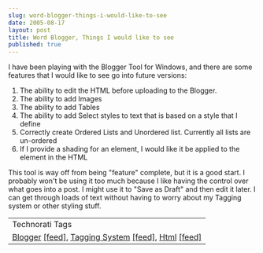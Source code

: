 ```yaml
---
slug: word-blogger-things-i-would-like-to-see
date: 2005-08-17
layout: post
title: Word Blogger, Things I would like to see
published: true
---
```

<p>I have been playing with the Blogger Tool for Windows, and there are some features that I would like to see go into future versions: </p><ol>
<li>The ability to edit the HTML before uploading to the Blogger.</li>
<li>The ability to add Images</li>
<li>The ability to add Tables</li>
<li>The ability to add Select styles to text that is based on a style that I define</li>
<li>Correctly create Ordered Lists and Unordered list.  Currently all lists are un-ordered</li>
<li>If I provide a shading for an element, I would like it be applied to the element in the HTML</li>
</ol><p>This tool is way off from being "feature" complete, but it is a good start.  I probably won't be using it too much because I like having the control over what goes into a post.  I might use it to "Save as Draft" and then edit it later.  I can get through loads of text without having to worry about my Tagging system or other styling stuff.</p><p /><table class="TechnoratiHead TagHeader">
<tr><td>Technorati Tags</td></tr>
<tr class="Technorati"><td>
<a href="http://www.technorati.com/tag/Blogger" class="Tag" rel="tag">Blogger</a> <a href="http://feeds.technorati.com/feed/posts/tag/Blogger" class="Tag">[feed]</a>, <a href="http://www.technorati.com/tag/Tagging%20System" class="Tag" rel="tag">Tagging System</a> <a href="http://feeds.technorati.com/feed/posts/tag/Tagging%20System" class="Tag">[feed]</a>, <a href="http://www.technorati.com/tag/Html" class="Tag" rel="tag">Html</a> <a href="http://feeds.technorati.com/feed/posts/tag/Html" class="Tag">[feed]</a>
</td></tr>
</table><div class="blogger-post-footer"><img class="posterous_download_image" src="https://blogger.googleusercontent.com/tracker/8109338-112428205430760146?l=www.kinlan.co.uk%2Findex.html" height="1" alt="" width="1" /></div>

